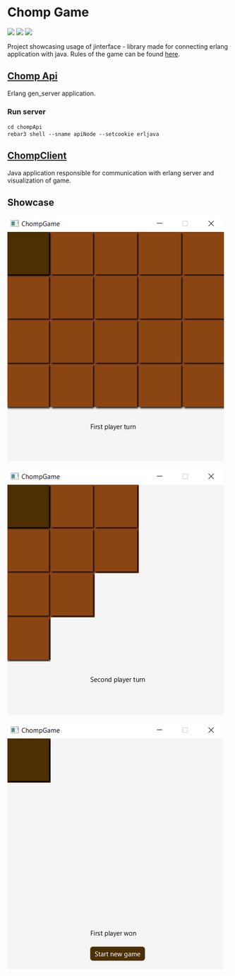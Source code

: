 # Chomp Game

[![](https://img.shields.io/badge/rebar3-3.15.1-brown)](https://www.rebar3.org/)
[![](https://img.shields.io/badge/jinterface-1.6.1-yellow)](https://mvnrepository.com/artifact/org.erlang.otp/jinterface)
[![](https://img.shields.io/badge/JavaFX_Graphics-15.0.1-green)](https://mvnrepository.com/artifact/org.openjfx/javafx-graphics)

Project showcasing usage of jinterface - library made for connecting erlang application with java. Rules of the game can be found [here](https://en.wikipedia.org/wiki/Chomp).

## [Chomp Api](./chompApi/src)
Erlang gen_server application.

### Run server
```
cd chompApi 
rebar3 shell --sname apiNode --setcookie erljava
```

## [ChompClient](./chompClient/src/main/java)
Java application responsible for communication with erlang server and visualization of game.

## Showcase

![](res/2021-05-06-14-04-08.png)

![](res/2021-05-06-14-05-35.png)

![](res/2021-05-06-14-05-59.png)
